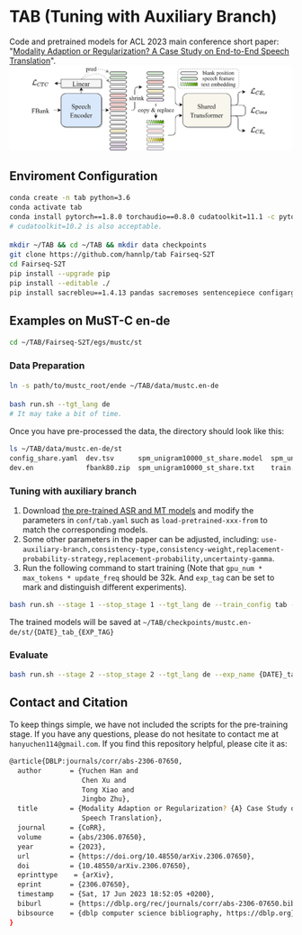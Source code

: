 # TAB (Tuning with Auxiliary Branch)
Code and pretrained models for ACL 2023 main conference short paper: "[Modality Adaption or Regularization? A Case Study on End-to-End Speech Translation](https://arxiv.org/abs/2306.07650)".
![method](/egs/figs/method.png)

## Enviroment Configuration
```bash
conda create -n tab python=3.6
conda activate tab
conda install pytorch==1.8.0 torchaudio==0.8.0 cudatoolkit=11.1 -c pytorch -c conda-forge
# cudatoolkit=10.2 is also acceptable.

mkdir ~/TAB && cd ~/TAB && mkdir data checkpoints
git clone https://github.com/hannlp/tab Fairseq-S2T
cd Fairseq-S2T
pip install --upgrade pip
pip install --editable ./
pip install sacrebleu==1.4.13 pandas sacremoses sentencepiece configargparse gpustat tensorboard editdistance
```

## Examples on MuST-C en-de
```bash
cd ~/TAB/Fairseq-S2T/egs/mustc/st
```

### Data Preparation
```bash
ln -s path/to/mustc_root/ende ~/TAB/data/mustc.en-de

bash run.sh --tgt_lang de
# It may take a bit of time.
```
Once you have pre-processed the data, the directory should look like this:

```bash
ls ~/TAB/data/mustc.en-de/st
config_share.yaml  dev.tsv      spm_unigram10000_st_share.model  spm_unigram10000_st_share.vocab  tst-COMMON.en
dev.en             fbank80.zip  spm_unigram10000_st_share.txt    train.tsv                        tst-COMMON.tsv
```

### Tuning with auxiliary branch
1. Download [the pre-trained ASR and MT models](https://drive.google.com/drive/folders/1e1w9UpQQ2DkQ1mMKIdgQrvLNzqQ2Yq2G?usp=sharing) and modify the parameters in `conf/tab.yaml` such as `load-pretrained-xxx-from` to match the corresponding models. 
2. Some other parameters in the paper can be adjusted, including: `use-auxiliary-branch,consistency-type,consistency-weight,replacement-probability-strategy,replacement-probability,uncertainty-gamma`.
3. Run the following command to start training (Note that `gpu_num * max_tokens * update_freq` should be 32k. And `exp_tag` can be set to mark and distinguish different experiments).
```bash
bash run.sh --stage 1 --stop_stage 1 --tgt_lang de --train_config tab --exp_tag uncertainty_gamma0.5_alpha5 --gpu_num 4 --max_tokens 20000 --update_freq 4
```
The trained models will be saved at `~/TAB/checkpoints/mustc.en-de/st/{DATE}_tab_{EXP_TAG}`

### Evaluate
```bash
bash run.sh --stage 2 --stop_stage 2 --tgt_lang de --exp_name {DATE}_tab_{EXP_TAG}
```

## Contact and Citation
To keep things simple, we have not included the scripts for the pre-training stage. If you have any questions, please do not hesitate to contact me at `hanyuchen114@gmail.com`. If you find this repository helpful, please cite it as:
```bash
@article{DBLP:journals/corr/abs-2306-07650,
  author       = {Yuchen Han and
                  Chen Xu and
                  Tong Xiao and
                  Jingbo Zhu},
  title        = {Modality Adaption or Regularization? {A} Case Study on End-to-End
                  Speech Translation},
  journal      = {CoRR},
  volume       = {abs/2306.07650},
  year         = {2023},
  url          = {https://doi.org/10.48550/arXiv.2306.07650},
  doi          = {10.48550/arXiv.2306.07650},
  eprinttype    = {arXiv},
  eprint       = {2306.07650},
  timestamp    = {Sat, 17 Jun 2023 18:52:05 +0200},
  biburl       = {https://dblp.org/rec/journals/corr/abs-2306-07650.bib},
  bibsource    = {dblp computer science bibliography, https://dblp.org}
}